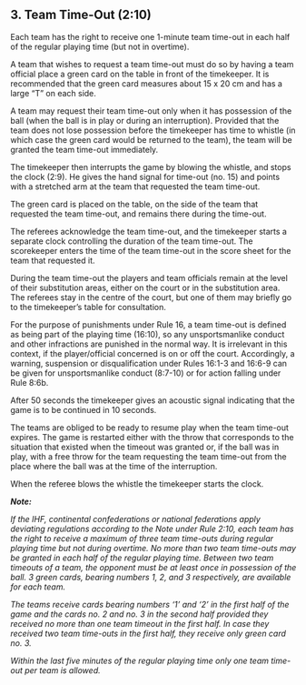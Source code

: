 ## 3. Team Time-Out (2:10)
Each team has the right to receive one 1-minute team time-out in each half of the regular
playing time (but not in overtime).

A team that wishes to request a team time-out must do so by having a team official place a
green card on the table in front of the timekeeper. It is recommended that the green card
measures about 15 x 20 cm and has a large “T” on each side.

A team may request their team time-out only when it has possession of the ball (when the ball
is in play or during an interruption). Provided that the team does not lose possession before
the timekeeper has time to whistle (in which case the green card would be returned to the
team), the team will be granted the team time-out immediately.

The timekeeper then interrupts the game by blowing the whistle, and stops the clock (2:9). He
gives the hand signal for time-out (no. 15) and points with a stretched arm at the team that
requested the team time-out.

The green card is placed on the table, on the side of the team that requested the team time-out,
and remains there during the time-out.

The referees acknowledge the team time-out, and the timekeeper starts a separate clock
controlling the duration of the team time-out. The scorekeeper enters the time of the team
time-out in the score sheet for the team that requested it.

During the team time-out the players and team officials remain at the level of their
substitution areas, either on the court or in the substitution area. The referees stay in the centre
of the court, but one of them may briefly go to the timekeeper’s table for consultation.

For the purpose of punishments under Rule 16, a team time-out is defined as being part of the
playing time (16:10), so any unsportsmanlike conduct and other infractions are punished in
the normal way. It is irrelevant in this context, if the player/official concerned is on or off the
court. Accordingly, a warning, suspension or disqualification under Rules 16:1-3 and 16:6-9
can be given for unsportsmanlike conduct (8:7-10) or for action falling under Rule 8:6b.

After 50 seconds the timekeeper gives an acoustic signal indicating that the game is to be
continued in 10 seconds.

The teams are obliged to be ready to resume play when the team time-out expires. The game
is restarted either with the throw that corresponds to the situation that existed when the timeout
was granted or, if the ball was in play, with a free throw for the team requesting the team
time-out from the place where the ball was at the time of the interruption.

When the referee blows the whistle the timekeeper starts the clock.

***Note:***

*If the IHF, continental confederations or national federations apply deviating regulations
according to the Note under Rule 2:10, each team has the right to receive a maximum of three
team time-outs during regular playing time but not during overtime. No more than two team
time-outs may be granted in each half of the regular playing time. Between two team timeouts
of a team, the opponent must be at least once in possession of the ball. 3 green cards,
bearing numbers 1, 2, and 3 respectively, are available for each team.*

*The teams receive cards bearing numbers ‘1’ and ‘2’ in the first half of the game and the
cards no. 2 and no. 3 in the second half provided they received no more than one team timeout
in the first half. In case they received two team time-outs in the first half, they receive only
green card no. 3.*

*Within the last five minutes of the regular playing time only one team time-out per team is
allowed.*
